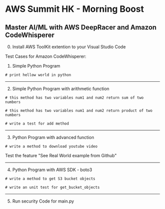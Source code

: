# AWS Summit HK - Morning Boost
## Master AI/ML with AWS DeepRacer and Amazon CodeWhisperer

0. Install AWS ToolKit extention to your Visual Studio Code

Test Cases for Amazon CodeWhisperer: 

1. Simple Python Program
```
# print hellow world in python 
```
____________________________________

2. Simple Python Program with arithmetic function
```
# this method has two variables num1 and num2 return sum of two numbers  

# this method has two variables num1 and num2 return product of two numbers

# write a test for add method 
```
____________________________________

3. Python Program with advanced function
```
# write a method to download youtube video
```

Test the feature "See Real World example from Github" 
____________________________________

4. Python Program with AWS SDK - boto3
```
# write a method to get S3 bucket objects 

# write an unit test for get_bucket_objects
```
____________________________________

5. Run security Code for main.py


